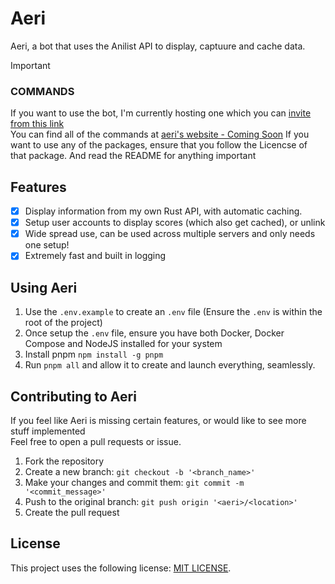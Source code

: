 # Aeri
Aeri, a bot that uses the Anilist API to display, captuure and cache data.

> [!IMPORTANT]
> ### COMMANDS
> If you want to use the bot, I'm currently hosting one which you can [invite from this link](https://discord.com/oauth2/authorize?client_id=795916241193140244)<br/>
> You can find all of the commands at [aeri's website - Coming Soon](https://devtomos.github.io)
> If you want to use any of the packages, ensure that you follow the Licencse of that package.
> And read the README for anything important

## Features
- [x] Display information from my own Rust API, with automatic caching.
- [x] Setup user accounts to display scores (which also get cached), or unlink
- [x] Wide spread use, can be used across multiple servers and only needs one setup!
- [x] Extremely fast and built in logging

## Using Aeri

1.  Use the `.env.example` to create an `.env` file (Ensure the `.env` is within the root of the project)
2.  Once setup the `.env` file, ensure you have both Docker, Docker Compose and NodeJS installed for your system
3.  Install pnpm `npm install -g pnpm`
4.  Run `pnpm all` and allow it to create and launch everything, seamlessly.

## Contributing to Aeri
If you feel like Aeri is missing certain features, or would like to see more stuff implemented<br/>
Feel free to open a pull requests or issue.

1. Fork the repository
2. Create a new branch: `git checkout -b '<branch_name>'`
3. Make your changes and commit them: `git commit -m '<commit_message>'`
4. Push to the original branch: `git push origin '<aeri>/<location>'`
5. Create the pull request

## License
This project uses the following license: [MIT LICENSE](https://github.com/devtomos/aeri/blob/main/LICENSE.md).
